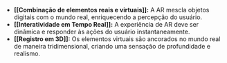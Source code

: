  - **[[Combinação de elementos reais e virtuais]]:** A AR mescla objetos digitais com o mundo real, enriquecendo a percepção do usuário.
- **[[Interatividade em Tempo Real]]:** A experiência de AR deve ser dinâmica e responder às ações do usuário instantaneamente.
- **[[Registro em 3D]]:** Os elementos virtuais são ancorados no mundo real de maneira tridimensional, criando uma sensação de profundidade e realismo.